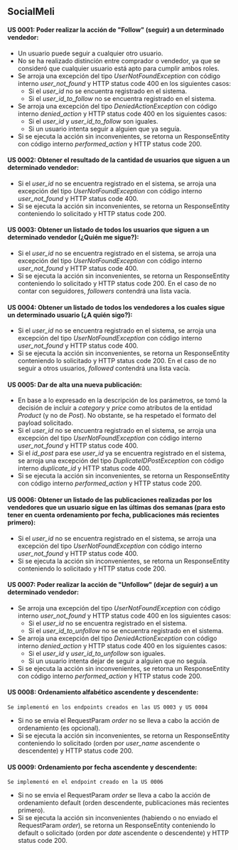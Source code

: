 ## SocialMeli

#### US 0001: Poder realizar la acción de "Follow" (seguir) a un determinado vendedor:
- Un usuario puede seguir a cualquier otro usuario.
- No se ha realizado distinción entre comprador o vendedor, ya que se consideró que cualquier usuario está apto para cumplir ambos roles.
- Se arroja una excepción del tipo _UserNotFoundException_ con código interno _user_not_found_ y HTTP status code 400 en los siguientes casos:
  * Si el _user_id_ no se encuentra registrado en el sistema.
  * Si el _user_id_to_follow_ no se encuentra registrado en el sistema.
- Se arroja una excepción del tipo _DeniedActionException_ con código interno _denied_action_ y HTTP status code 400 en los siguientes casos:
  * Si el _user_id_ y _user_id_to_follow_ son iguales.
  * Si un usuario intenta seguir a alguien que ya seguía.
- Si se ejecuta la acción sin inconvenientes, se retorna un ResponseEntity con código interno _performed_action_ y HTTP status code 200.

#### US 0002: Obtener el resultado de la cantidad de usuarios que siguen a un determinado vendedor:
- Si el _user_id_ no se encuentra registrado en el sistema, se arroja una excepción del tipo _UserNotFoundException_ con código interno _user_not_found_ y HTTP status code 400.
- Si se ejecuta la acción sin inconvenientes, se retorna un ResponseEntity conteniendo lo solicitado y HTTP status code 200.

#### US 0003: Obtener un listado de todos los usuarios que siguen a un determinado vendedor (¿Quién me sigue?):
- Si el _user_id_ no se encuentra registrado en el sistema, se arroja una excepción del tipo _UserNotFoundException_ con código interno _user_not_found_ y HTTP status code 400.
- Si se ejecuta la acción sin inconvenientes, se retorna un ResponseEntity conteniendo lo solicitado y HTTP status code 200. En el caso de no contar con seguidores, _followers_ contendrá una lista vacía.

#### US 0004: Obtener un listado de todos los vendedores a los cuales sigue un determinado usuario (¿A quién sigo?):
- Si el _user_id_ no se encuentra registrado en el sistema, se arroja una excepción del tipo _UserNotFoundException_ con código interno _user_not_found_ y HTTP status code 400.
- Si se ejecuta la acción sin inconvenientes, se retorna un ResponseEntity conteniendo lo solicitado y HTTP status code 200. En el caso de no seguir a otros usuarios, _followed_ contendrá una lista vacía.

#### US 0005: Dar de alta una nueva publicación:
- En base a lo expresado en la descripción de los parámetros, se tomó la decisión de incluir a _category_ y _price_ como atributos de la entidad _Product_ (y no de _Post_). No obstante, se ha respetado el formato del payload solicitado.
- Si el _user_id_ no se encuentra registrado en el sistema, se arroja una excepción del tipo _UserNotFoundException_ con código interno _user_not_found_ y HTTP status code 400.
- Si el _id_post_ para ese _user_id_ ya se encuentra registrado en el sistema, se arroja una excepción del tipo _DuplicateIDPostException_ con código interno _duplicate_id_ y HTTP status code 400.
- Si se ejecuta la acción sin inconvenientes, se retorna un ResponseEntity con código interno _performed_action_ y HTTP status code 200.

#### US 0006: Obtener un listado de las publicaciones realizadas por los vendedores que un usuario sigue en las últimas dos semanas (para esto tener en cuenta ordenamiento por fecha, publicaciones más recientes primero):
- Si el _user_id_ no se encuentra registrado en el sistema, se arroja una excepción del tipo _UserNotFoundException_ con código interno _user_not_found_ y HTTP status code 400.
- Si se ejecuta la acción sin inconvenientes, se retorna un ResponseEntity conteniendo lo solicitado y HTTP status code 200.

#### US 0007: Poder realizar la acción de "Unfollow" (dejar de seguir) a un determinado vendedor:
- Se arroja una excepción del tipo _UserNotFoundException_ con código interno _user_not_found_ y HTTP status code 400 en los siguientes casos:
  * Si el _user_id_ no se encuentra registrado en el sistema.
  * Si el _user_id_to_unfollow_ no se encuentra registrado en el sistema.
- Se arroja una excepción del tipo _DeniedActionException_ con código interno _denied_action_ y HTTP status code 400 en los siguientes casos:
  * Si el _user_id_ y _user_id_to_unfollow_ son iguales.
  * Si un usuario intenta dejar de seguir a alguien que no seguía.
- Si se ejecuta la acción sin inconvenientes, se retorna un ResponseEntity con código interno _performed_action_ y HTTP status code 200.

#### US 0008: Ordenamiento alfabético ascendente y descendente:

`Se implementó en los endpoints creados en las US 0003 y US 0004`
- Si no se envia el RequestParam _order_ no se lleva a cabo la acción de ordenamiento (es opcional).
- Si se ejecuta la acción sin inconvenientes, se retorna un ResponseEntity conteniendo lo solicitado (orden por _user_name_ ascendente o descendente) y HTTP status code 200.

#### US 0009: Ordenamiento por fecha ascendente y descendente:

`Se implementó en el endpoint creado en la US 0006`
- Si no se envia el RequestParam _order_ se lleva a cabo la acción de ordenamiento default (orden descendente, publicaciones más recientes primero).
- Si se ejecuta la acción sin inconvenientes (habiendo o no enviado el RequestParam _order_), se retorna un ResponseEntity conteniendo lo default o solicitado (orden por _date_ ascendente o descendente) y HTTP status code 200.